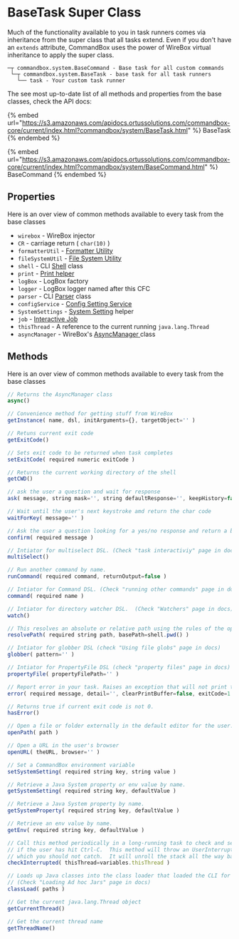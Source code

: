 # BaseTask Super Class

Much of the functionality available to you in task runners comes via inheritance from the super class that all tasks extend.  Even if you don't have an `extends` attribute, CommandBox uses the power of WireBox virtual inheritance to apply the super class.  

```
─┬ commandbox.system.BaseCommand - Base task for all custom commands
 └─┬ commandbox.system.BaseTask - base task for all task runners
   └── task - Your custom task runner
```

The see most up-to-date list of all methods and properties from the base classes, check the API docs:

{% embed url="https://s3.amazonaws.com/apidocs.ortussolutions.com/commandbox-core/current/index.html?commandbox/system/BaseTask.html" %}
BaseTask
{% endembed %}

{% embed url="https://s3.amazonaws.com/apidocs.ortussolutions.com/commandbox-core/current/index.html?commandbox/system/BaseCommand.html" %}
BaseCommand
{% endembed %}

## Properties

Here is an over view of common methods available to every task from the base classes

* `wirebox` - WireBox injector
* `CR` - carriage return ( `char(10)` )
* `formatterUtil` - [Formatter Utility](https://s3.amazonaws.com/apidocs.ortussolutions.com/commandbox-core/current/index.html?commandbox/system/util/Formatter.html)
* `fileSystemUtil` - [File System Utility](https://s3.amazonaws.com/apidocs.ortussolutions.com/commandbox-core/current/index.html?commandbox/system/util/FileSystem.html)
* `shell` - CLI [Shell](https://s3.amazonaws.com/apidocs.ortussolutions.com/commandbox-core/current/index.html?commandbox/system/Shell.html) class
* `print` - [Print helper](task-output/)
* `logBox` - LogBox factory
* `logger` - LogBox logger named after this CFC
* `parser` - CLI [Parser](https://s3.amazonaws.com/apidocs.ortussolutions.com/commandbox-core/current/index.html?commandbox/system/util/Parser.html) class
* `configService` - [Config Setting Service](https://s3.amazonaws.com/apidocs.ortussolutions.com/commandbox-core/current/index.html?commandbox/system/services/ConfigService.html)
* `SystemSettings` - [System Setting](https://s3.amazonaws.com/apidocs.ortussolutions.com/commandbox-core/current/index.html?commandbox/system/util/SystemSettings.html) helper
* `job` - [Interactive Job](interactive-jobs.md)
* `thisThread` - A reference to the current running `java.lang.Thread`
* `asyncManager` - WireBox's [AsyncManager ](https://coldbox.ortusbooks.com/digging-deeper/promises-async-programming)class

## Methods

Here is an over view of common methods available to every task from the base classes

```javascript
// Returns the AsyncManager class
async()

// Convenience method for getting stuff from WireBox
getInstance( name, dsl, initArguments={}, targetObject='' )

// Retuns current exit code
getExitCode()

// Sets exit code to be returned when task completes
setExitCode( required numeric exitCode )

// Returns the current working directory of the shell
getCWD()

// ask the user a question and wait for response
ask( message, string mask='', string defaultResponse='', keepHistory=false, highlight=true, complete=false )

// Wait until the user's next keystroke amd return the char code
waitForKey( message='' )

// Ask the user a question looking for a yes/no response and return a boolean
confirm( required message )

// Intiator for multiselect DSL. (Check "task interactiviy" page in docs)
multiSelect()

// Run another command by name.
runCommand( required command, returnOutput=false )

// Intiator for Command DSL. (Check "running other commands" page in docs)
command( required name )

// Intiator for directory watcher DSL.  (Check "Watchers" page in docs)
watch()

// This resolves an absolute or relative path using the rules of the operating system and CLI.
resolvePath( required string path, basePath=shell.pwd() )

// Intiator for globber DSL (check "Using file globs" page in docs)
globber( pattern='' )

// Intiator for PropertyFile DSL (check "property files" page in docs)
propertyFile( propertyFilePath='' )

// Report error in your task. Raises an exception that will not print the stack trace
error( required message, detail='', clearPrintBuffer=false, exitCode=1 )

// Returns true if current exit code is not 0.
hasError()

// Open a file or folder externally in the default editor for the user.
openPath( path )

// Open a URL in the user's browser
openURL( theURL, browser='' )

// Set a CommandBox environment variable
setSystemSetting( required string key, string value )

// Retrieve a Java System property or env value by name.
getSystemSetting( required string key, defaultValue )

// Retrieve a Java System property by name.
getSystemProperty( required string key, defaultValue )

// Retrieve an env value by name.
getEnv( required string key, defaultValue )

// Call this method periodically in a long-running task to check and see
// if the user has hit Ctrl-C.  This method will throw an UserInterruptException
// which you should not catch.  It will unroll the stack all the way back to the shell
checkInterrupted( thisThread=variables.thisThread )

// Loads up Java classes into the class loader that loaded the CLI for immediate use.
// (Check "Loading Ad hoc Jars" page in docs)
classLoad( paths )

// Get the current java.lang.Thread object
getCurrentThread()

// Get the current thread name
getThreadName()

```
